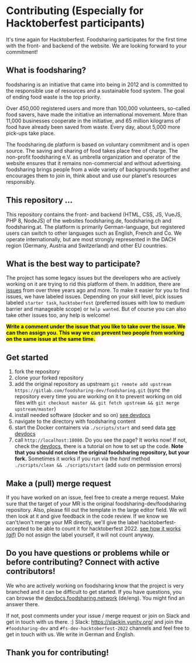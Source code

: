 # Contributing (Especially for Hacktoberfest participants)

It's time again for Hacktoberfest. Foodsharing participates for the first time with the front- and backend of the website. We are looking forward to your commitment!

## What is foodsharing?
foodsharing is an initiative that came into being in 2012 and is committed to the responsible use of resources and a sustainable food system. The goal of ending food waste is the top priority.

Over 450,000 registered users and more than 100,000 volunteers, so-called food savers, have made the initiative an international movement. More than 11,000 businesses cooperate in the initiative, and 65 million kilograms of food have already been saved from waste. Every day, about 5,000 more pick-ups take place.

The foodsharing.de platform is based on voluntary commitment and is open source. The saving and sharing of food takes place free of charge. The non-profit foodsharing e.V. as umbrella organization and operator of the website ensures that it remains non-commercial and without advertising.
foodsharing brings people from a wide variety of backgrounds together and encourages them to join in, think about and use our planet's resources responsibly.

## This repository ...
This repository contains the front- and backend (HTML, CSS, JS, VueJS, PHP 8, NodeJS) of the websites foodsharing.de, foodsharing.ch and foodsharing.at. The platform is primarily German-language, but registered users can switch to other languages such as English, French and Co. We operate internationally, but are most strongly represented in the DACH region (Germany, Austria and Switzerland) and other EU countries.

## What is the best way to participate?
The project has some legacy issues but the developers who are actively working on it are trying to rid this platform of them. In addition, there are [issues](https://gitlab.com/foodsharing-dev/foodsharing/-/issues) from over three years ago and more. To make it easier for you to find issues, we have labeled issues. Depending on your skill level, pick issues labeled `starter task`, `hacktoberfest` (preferred issues with low to medium barrier and manageable scope) or `help wanted`. But of course you can also take other issues too, any help is welcome! 

<mark>**Write a comment under the issue that you like to take over the issue. We can then assign you. This way we can prevent two people from working on the same issue at the same time.**</mark>

## Get started
1. fork the repository
2. clone your forked repository
3. add the original repository as upstream `git remote add upstream https://gitlab.com/foodsharing-dev/foodsharing.git` (sync the repository every time you are working on it to prevent working on old files with `git checkout master && git fetch upstream && git merge upstream/master`)
4. install needed software (docker and so on) [see devdocs](https://devdocs.foodsharing.network/tools-installation.html)
5. navigate to the directory with foodsharing content
6. start the Docker containers via `./scripts/start` and seed data [see devdocs](https://devdocs.foodsharing.network/setting-things-up.html)
7. call `http://localhost:18080`. Do you see the page? It works now! If not, check the [devdocs](https://devdocs.foodsharing.network), there is a tutorial on how to set up the code. **Note that you should not clone the original foodsharing repository, but your fork.**
Sometimes it works if you run via the *hard* method `./scripts/clean && ./scripts/start` (add `sudo` on permission errors)

## Make a (pull) merge request
If you have worked on an issue, feel free to create a merge request. Make sure that the target of your MR is the original foodsharing-dev/foodsharing repository. Also, please fill out the template in the large editor field. We will then look at it and give feedback in the code review. If we know we can't/won't merge your MR directly, we'll give the label hacktoberfest-accepted to be able to count it for hacktoberfest 2022. [see how it works (gif)](https://i.imgur.com/8sJwF8k.mp4)
Do not assign the label yourself, it will not count anyway.

## Do you have questions or problems while or before contributing? Connect with active contributors!
We who are actively working on foodsharing know that the project is very branched and it can be difficult to get started. If you have questions, you can browse the [devdocs.foodsharing.network](https://devdocs.foodsharing.network) (de/eng). You might find an answer there.

If not, post comments under your issue / merge request or join on Slack and get in touch with us there. :)
Slack: https://slackin.yunity.org/ and join the `#foodsharing-dev` and `#fs-dev-hacktoberfest-2022` channels and feel free to get in touch with us. We write in German and English.

## Thank you for contributing!
